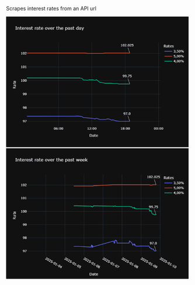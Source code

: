 Scrapes interest rates from an API url

<img src="./data/rates_day_plotly_dark.png" alt="Rate over time" width="500" />

<img src="./data/rates_week_plotly_dark.png" alt="Rate over time" width="500" />

